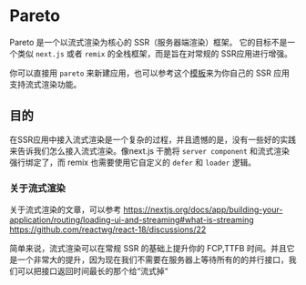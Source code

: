 # Pareto

Pareto 是一个以流式渲染为核心的 SSR（服务器端渲染）框架。 它的目标不是一个类似 `next.js` 或者 `remix` 的全栈框架，而是旨在对常规的 SSR应用进行增强。

你可以直接用 `pareto` 来新建应用，也可以参考这个[模板](./examples/base/)来为你自己的 SSR 应用支持流式渲染功能。

## 目的

在SSR应用中接入流式渲染是一个复杂的过程，并且遗憾的是，没有一些好的实践来告诉我们怎么接入流式渲染。像next.js 干脆将 `server component` 和流式渲染强行绑定了，而 remix 也需要使用它自定义的 `defer` 和 `loader` 逻辑。

### 关于流式渲染

关于流式渲染的文章，可以参考 <https://nextjs.org/docs/app/building-your-application/routing/loading-ui-and-streaming#what-is-streaming> <https://github.com/reactwg/react-18/discussions/22>

简单来说，流式渲染可以在常规 SSR 的基础上提升你的 FCP,TTFB 时间。并且它是一个非常大的提升，因为现在我们不需要在服务器上等待所有的的并行接口，我们可以把接口返回时间最长的那个给“流式掉“
